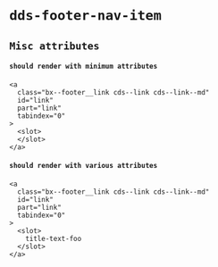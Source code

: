 # `dds-footer-nav-item`

## `Misc attributes`

####   `should render with minimum attributes`

```
<a
  class="bx--footer__link cds--link cds--link--md"
  id="link"
  part="link"
  tabindex="0"
>
  <slot>
  </slot>
</a>

```

####   `should render with various attributes`

```
<a
  class="bx--footer__link cds--link cds--link--md"
  id="link"
  part="link"
  tabindex="0"
>
  <slot>
    title-text-foo
  </slot>
</a>

```


